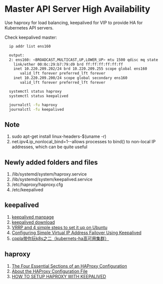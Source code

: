 # Master API Server High Availability

Use haproxy for load balancing, keepalived for VIP to provide HA for Kubernetes API servers.

Check keepalived master:
```bash
  ip addr list ens160

  output:
  2: ens160: <BROADCAST,MULTICAST,UP,LOWER_UP> mtu 1500 qdisc mq state UP group default qlen 1000
    link/ether 00:0c:29:b7:79:d9 brd ff:ff:ff:ff:ff:ff
    inet 10.220.209.202/24 brd 10.220.209.255 scope global ens160
       valid_lft forever preferred_lft forever
    inet 10.220.209.200/24 scope global secondary ens160
       valid_lft forever preferred_lft forever

  systemctl status haproxy
  systemctl status keepalived

  journalctl -fu haproxy
  journalctl -fu keepalived
```

## Note
  1. sudo apt-get install linux-headers-$(uname -r)
  2. net.ipv4.ip_nonlocal_bind=1--allows processes to bind() to non-local IP addresses, which can be quite useful


## Newly added folders and files
  1. /lib/systemd/system/haproxy.service
  2. /lib/systemd/system/keepalived.service
  3. /etc/haproxy/haproxy.cfg
  4. /etc/keepalived


## keepalived
  1. [keepalived manpage](https://www.keepalived.org/manpage.html)
  2. [keepalived download](https://www.keepalived.org/software/)
  3. [VRRP and 4 simple steps to set it up on Ubuntu](https://medium.com/@abhilashkulkarni340/vrrp-and-4-simple-steps-to-set-it-up-on-ubuntu-454c46abb3b4)
  4. [Configuring Simple Virtual IP Address Failover Using Keepalived](https://docs.oracle.com/cd/E37670_01/E41138/html/section_uxg_lzh_nr.html)
  5. [cppla带你玩k8s之二（kubernets-ha高可用集群）](https://cpp.la/234.html)

## haproxy
  1. [The Four Essential Sections of an HAProxy Configuration](https://www.haproxy.com/blog/the-four-essential-sections-of-an-haproxy-configuration/)
  2. [About the HAProxy Configuration File](https://docs.oracle.com/cd/E37670_01/E41138/html/section_uqs_5mb_nr.html)
  3. [HOW TO SETUP HAPROXY WITH KEEPALIVED](https://dasunhegoda.com/how-to-setup-haproxy-with-keepalived/833/)
